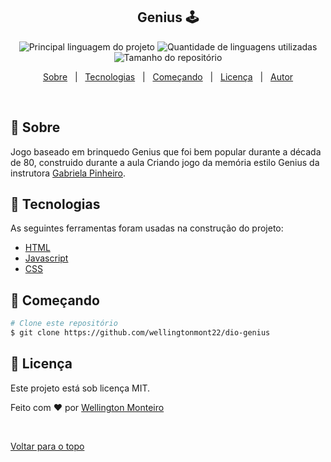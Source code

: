 ## <center id="top">Genius :joystick:</center>



<p align="center">
  <img alt="Principal linguagem do projeto" src="https://img.shields.io/github/languages/top/wellingtonmont22/dio-genius?color=56BEB8">

  <img alt="Quantidade de linguagens utilizadas" src="https://img.shields.io/github/languages/count/wellingtonmont22/dio-genius?color=56BEB8">

  <img alt="Tamanho do repositório" src="https://img.shields.io/github/repo-size/wellingtonmont22/dio-genius?color=56BEB8">

  <!-- <img alt="Licença" src="https://img.shields.io/github/license/wellingtonmont22/dio-genius?color=56BEB8"> -->

  <!-- <img alt="Github issues" src="https://img.shields.io/github/issues/wellingtonmont22/dio-genius?color=56BEB8" /> -->

  <!-- <img alt="Github forks" src="https://img.shields.io/github/forks/wellingtonmont22/dio-genius?color=56BEB8" /> -->

  <!-- <img alt="Github stars" src="https://img.shields.io/github/stars/wellingtonmont22/dio-genius?color=56BEB8" /> -->
</p>

<!-- Status -->

<!-- <h4 align="center"> 
	🚧  Dio Genius 🚀 Em construção...  🚧
</h4> 

<hr> -->

<p align="center">
  <a href="#dart-sobre">Sobre</a> &#xa0; | &#xa0; 
  <a href="#rocket-tecnologias">Tecnologias</a> &#xa0; | &#xa0;
  <a href="#checkered_flag-começando">Começando</a> &#xa0; | &#xa0;
  <a href="#memo-licença">Licença</a> &#xa0; | &#xa0;
  <a href="https://github.com/wellingtonmont22" target="_blank">Autor</a>
</p>

<br>

## :dart: Sobre ##

Jogo baseado em brinquedo Genius que foi bem popular durante a década de 80,
construido durante a aula Criando jogo da memória estilo Genius da instrutora [Gabriela Pinheiro](https://github.com/SpruceGabriela).

## :rocket: Tecnologias ##

As seguintes ferramentas foram usadas na construção do projeto:

- [HTML](https://developer.mozilla.org/pt-BR/docs/Web/HTML)
- [Javascript](https://developer.mozilla.org/pt-BR/docs/Web/JavaScript)
- [CSS](https://developer.mozilla.org/pt-BR/docs/Web/CSS)

## :checkered_flag: Começando ##

```bash
# Clone este repositório
$ git clone https://github.com/wellingtonmont22/dio-genius
```

## :memo: Licença ##

Este projeto está sob licença MIT.


Feito com :heart: por <a href="https://github.com/wellingtonmont22" target="_blank">Wellington Monteiro</a>

&#xa0;

<a href="#top">Voltar para o topo</a>
